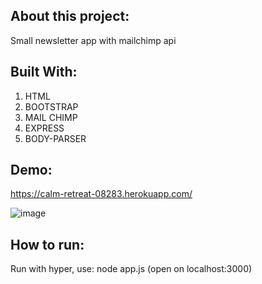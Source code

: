 ## About this project:

Small newsletter app with mailchimp api 

## Built With: 

1. HTML 
2. BOOTSTRAP
3. MAIL CHIMP
4. EXPRESS
5. BODY-PARSER

## Demo: 

https://calm-retreat-08283.herokuapp.com/

![image](https://i.ibb.co/09FsxR1/newsletter.png)

## How to run:

Run with hyper, use: node app.js (open on localhost:3000)
